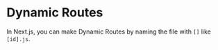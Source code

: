# Dynamic Routes

In Next.js, you can make Dynamic Routes by naming the file with `[]` like `[id].js`.
